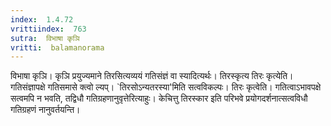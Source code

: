 ```yaml
---
index:  1.4.72
vrittiindex:  763
sutra:  विभाषा कृञि
vritti:  balamanorama 
---
```


विभाषा कृञि। कृञि प्रयुज्यमाने तिरसित्यव्ययं गतिसंज्ञं वा स्यादित्यर्थः। तिरस्कृत्य तिरः कृत्येति। गतिसंज्ञापक्षे गतिसमासे क्त्वो ल्यप्। `तिरसोऽन्यतरस्या'मिति सत्वविकल्पः। तिरः कृत्वेति। गतित्वाऽभावपक्षे सत्वमपि न भवति, तद्विधौ गतिग्रहणानुवृत्तेरित्याहुः। केचित्तु तिरस्कार इति परिभवे प्रयोगदर्शनात्सत्वविधौ गतिग्रहणं नानुवर्तयन्ति। 


